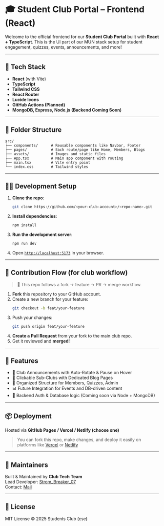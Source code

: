 # 🎓 Student Club Portal – Frontend (React)

Welcome to the official frontend for our **Student Club Portal** built with **React + TypeScript**. This is the UI part of our MUN stack setup for student engagement, quizzes, events, announcements, and more!

---

## 🚀 Tech Stack

- **React** (with Vite)
- **TypeScript**
- **Tailwind CSS**
- **React Router**
- **Lucide Icons**
- **GitHub Actions (Planned)**
- **MongoDB, Express, Node.js (Backend Coming Soon)**

---

## 📁 Folder Structure

```
src/
├── components/      # Reusable components like Navbar, Footer
├── pages/           # Each route/page like Home, Members, Blogs
├── assets/          # Images and static files
├── App.tsx          # Main app component with routing
├── main.tsx         # Vite entry point
└── index.css        # Tailwind styles
```

---

## 🧑‍💻 Development Setup

1. **Clone the repo**:
   ```bash
   git clone https://github.com/<your-club-account>/<repo-name>.git
   ```

2. **Install dependencies**:
   ```bash
   npm install
   ```

3. **Run the development server**:
   ```bash
   npm run dev
   ```

4. Open [`http://localhost:5173`](http://localhost:5173) in your browser.

---

## 🧪 Contribution Flow (for club workflow)

> 🔁 This repo follows a fork → feature → PR → merge workflow.

1. **Fork** this repository to your GitHub account.
2. Create a new branch for your feature:
   ```bash
   git checkout -b feat/your-feature
   ```
3. Push your changes:
   ```bash
   git push origin feat/your-feature
   ```
4. **Create a Pull Request** from your fork to the main club repo.
5. Get it reviewed and **merged**!

---

## 📣 Features

- 💬 Club Announcements with Auto-Rotate & Pause on Hover
- 🔗 Clickable Sub-Clubs with Dedicated Blog Pages
- 🧠 Organized Structure for Members, Quizzes, Admin
- 📊 Future Integration for Events and DB-driven content
- 🔐 Backend Auth & Database logic (Coming soon via Node + MongoDB)

---

## 📦 Deployment

Hosted via **GitHub Pages / Vercel / Netlify (choose one)**

> You can fork this repo, make changes, and deploy it easily on platforms like [Vercel](https://vercel.com/) or [Netlify](https://www.netlify.com/)

---

## 🙌 Maintainers

Built & Maintained by **Club Tech Team**  
Lead Developer: [Strom_Breaker_07](https://github.com/stom-breaker-07)  
Contact: [Mail](csekitclub@gmail.com) 

---

## 📃 License

MIT License © 2025 Students Club (cse)
